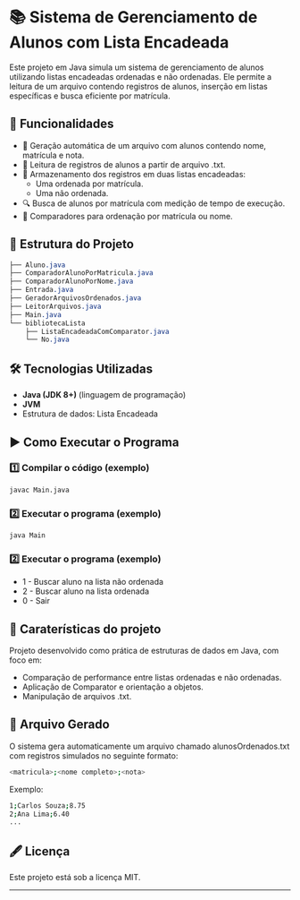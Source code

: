 # 📚 Sistema de Gerenciamento de Alunos com Lista Encadeada
Este projeto em Java simula um sistema de gerenciamento de alunos utilizando listas encadeadas ordenadas e não ordenadas. Ele permite a leitura de um arquivo contendo registros de alunos, inserção em listas específicas e busca eficiente por matrícula.

## 🧩 Funcionalidades
- 📄 Geração automática de um arquivo com alunos contendo nome, matrícula e nota.
- 📖 Leitura de registros de alunos a partir de arquivo .txt.
- 💾 Armazenamento dos registros em duas listas encadeadas:
  - Uma ordenada por matrícula.
  - Uma não ordenada.
- 🔍 Busca de alunos por matrícula com medição de tempo de execução.
- 🧪 Comparadores para ordenação por matrícula ou nome.

## 📂 Estrutura do Projeto
```css
├── Aluno.java
├── ComparadorAlunoPorMatricula.java
├── ComparadorAlunoPorNome.java
├── Entrada.java
├── GeradorArquivosOrdenados.java
├── LeitorArquivos.java
├── Main.java
└── bibliotecaLista
    ├── ListaEncadeadaComComparator.java
    └── No.java
```

## 🛠 Tecnologias Utilizadas
- **Java (JDK 8+)** (linguagem de programação)
- **JVM**
- Estrutura de dados: Lista Encadeada

## ▶️ Como Executar o Programa
### 1️⃣ Compilar o código (exemplo)
```bash
javac Main.java
```

### 2️⃣ Executar o programa (exemplo)
```bash
java Main
```
### 2️⃣ Executar o programa (exemplo)
- 1 - Buscar aluno na lista não ordenada
- 2 - Buscar aluno na lista ordenada
- 0 - Sair

## 📝 Caraterísticas do projeto
Projeto desenvolvido como prática de estruturas de dados em Java, com foco em:
- Comparação de performance entre listas ordenadas e não ordenadas.
- Aplicação de Comparator e orientação a objetos.
- Manipulação de arquivos .txt.

## 📎 Arquivo Gerado
O sistema gera automaticamente um arquivo chamado alunosOrdenados.txt com registros simulados no seguinte formato:
```bash
<matricula>;<nome completo>;<nota>
```
Exemplo:
```bash
1;Carlos Souza;8.75
2;Ana Lima;6.40
...
```

## 🖋️ Licença
Este projeto está sob a licença MIT.

---


